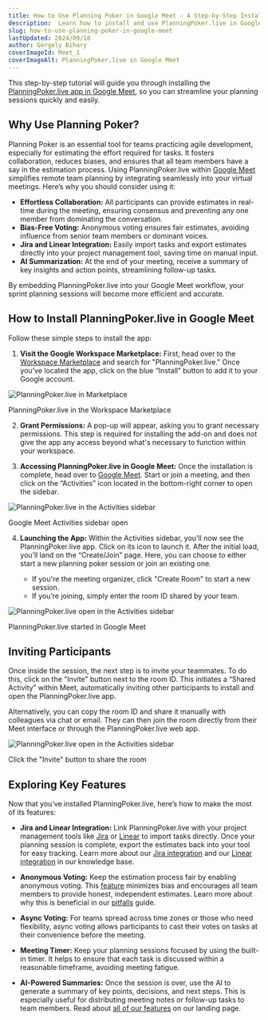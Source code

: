 ```yaml
---
title: How to Use Planning Poker in Google Meet - A Step-by-Step Installation Guide for Scrum Teams
description:  Learn how to install and use PlanningPoker.live in Google Meet to run effective scrum poker sessions. This guide walks you through the process, from installation to leveraging key features like Jira integration, anonymous voting, and AI-powered summaries.
slug: how-to-use-planning-poker-in-google-meet
lastUpdated: 2024/09/18
author: Gergely Bihary
coverImageId: Meet_1
coverImageAlt: PlanningPoker.live in Google Meet
---
```


This step-by-step tutorial will guide you through installing the [PlanningPoker.live app in Google Meet](https://planningpoker.live/integrations/meet), so you can streamline your planning sessions quickly and easily.

## Why Use Planning Poker?

Planning Poker is an essential tool for teams practicing agile development, especially for estimating the effort required for tasks. It fosters collaboration, reduces biases, and ensures that all team members have a say in the estimation process. Using PlanningPoker.live within [Google Meet](https://meet.google.com) simplifies remote team planning by integrating seamlessly into your virtual meetings. Here’s why you should consider using it:

- **Effortless Collaboration:** All participants can provide estimates in real-time during the meeting, ensuring consensus and preventing any one member from dominating the conversation.
- **Bias-Free Voting:** Anonymous voting ensures fair estimates, avoiding influence from senior team members or dominant voices.
- **Jira and Linear Integration:** Easily import tasks and export estimates directly into your project management tool, saving time on manual input.
- **AI Summarization:** At the end of your meeting, receive a summary of key insights and action points, streamlining follow-up tasks.

By embedding PlanningPoker.live into your Google Meet workflow, your sprint planning sessions will become more efficient and accurate.

## How to Install PlanningPoker.live in Google Meet

Follow these simple steps to install the app:

1. **Visit the Google Workspace Marketplace:** First, head over to the [Workspace Marketplace](https://workspace.google.com/marketplace/app/planningpokerlive/417578634660) and search for "PlanningPoker.live." Once you’ve located the app, click on the blue “Install” button to add it to your Google account.

<div class="image-container">
    <img alt="PlanningPoker.live in Marketplace" src="https://res.cloudinary.com/dtvhnllmc/image/upload/c_scale,f_auto,w_1680/v1711188812/Meet_store.png">
    <p>PlanningPoker.live in the Workspace Marketplace</p>
</div>

2. **Grant Permissions:** A pop-up will appear, asking you to grant necessary permissions. This step is required for installing the add-on and does not give the app any access beyond what's necessary to function within your workspace.

3. **Accessing PlanningPoker.live in Google Meet:** Once the installation is complete, head over to [Google Meet](https://meet.google.com). Start or join a meeting, and then click on the “Activities” icon located in the bottom-right corner to open the sidebar.

<div class="image-container">
    <img alt="PlanningPoker.live in the Activities sidebar" src="https://res.cloudinary.com/dtvhnllmc/image/upload/c_scale,f_auto,w_1680/v1711188812/Meet-apps-tray.png">
    <p>Google Meet Activities sidebar open</p>
</div>

4. **Launching the App:** Within the Activities sidebar, you’ll now see the PlanningPoker.live app. Click on its icon to launch it. After the initial load, you’ll land on the “Create/Join” page. Here, you can choose to either start a new planning poker session or join an existing one.

   - If you're the meeting organizer, click "Create Room" to start a new session.
   - If you’re joining, simply enter the room ID shared by your team.

<div class="image-container">
    <img alt="PlanningPoker.live open in the Activities sidebar" src="https://res.cloudinary.com/dtvhnllmc/image/upload/c_scale,f_auto,w_1680/v1711188812/Meet-landing.png">
    <p>PlanningPoker.live started in Google Meet</p>
</div>

## Inviting Participants

Once inside the session, the next step is to invite your teammates. To do this, click on the "Invite" button next to the room ID. This initiates a “Shared Activity” within Meet, automatically inviting other participants to install and open the PlanningPoker.live app.

Alternatively, you can copy the room ID and share it manually with colleagues via chat or email. They can then join the room directly from their Meet interface or through the PlanningPoker.live web app.

<div class="image-container">
    <img alt="PlanningPoker.live open in the Activities sidebar" src="https://res.cloudinary.com/dtvhnllmc/image/upload/c_scale,f_auto,w_1680/v1711188812/Meet_3.png">
    <p>Click the "Invite" button to share the room</p>
</div>

## Exploring Key Features

Now that you’ve installed PlanningPoker.live, here’s how to make the most of its features:

- **Jira and Linear Integration:** Link PlanningPoker.live with your project management tools like [Jira](https://planningpoker.live/integrations/jira) or [Linear](https://planningpoker.live/integrations/linear) to import tasks directly. Once your planning session is complete, export the estimates back into your tool for easy tracking. Learn more about our [Jira integration](https://planningpoker.live/knowledge-base/how-to-estimate-jira-issues-with-planning-poker) and our [Linear integration](https://planningpoker.live/knowledge-base/estimate-linear-issues-planning-poker-live) in our knowledge base.
  
- **Anonymous Voting:** Keep the estimation process fair by enabling anonymous voting. This [feature](https://planningpoker.live/features) minimizes bias and encourages all team members to provide honest, independent estimates. Learn more about why this is beneficial in our [pitfalls](https://planningpoker.live/knowledge-base/common-mistakes-planning-poker) guide.

- **Async Voting:** For teams spread across time zones or those who need flexibility, async voting allows participants to cast their votes on tasks at their convenience before the meeting.

- **Meeting Timer:** Keep your planning sessions focused by using the built-in timer. It helps to ensure that each task is discussed within a reasonable timeframe, avoiding meeting fatigue.

- **AI-Powered Summaries:** Once the session is over, use the AI to generate a summary of key points, decisions, and next steps. This is especially useful for distributing meeting notes or follow-up tasks to team members. Read about [all of our features](https://planningpoker.live/features) on our landing page.
